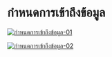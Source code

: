 # กำหนดการเข้าถึงข้อมูล



[![กำหนดการเข้าถึงข้อมูล-01](/images/กำหนดการเข้าถึงข้อมูล-01.jpg)](/images/กำหนดการเข้าถึงข้อมูล-01.jpg)

[![กำหนดการเข้าถึงข้อมูล-02](/images/กำหนดการเข้าถึงข้อมูล-02.jpg)](/images/กำหนดการเข้าถึงข้อมูล-02.jpg)







